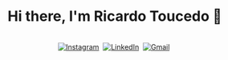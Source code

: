 <p>
  <h1 align="center"><b>Hi there, I'm Ricardo Toucedo 👋</b></h1>
</p>

<p align="center">
<br>
 <a href="https://www.instagram.com/ricardotoucedo/"><img src="https://img.shields.io/badge/instagram-%23E4405F.svg?&style=for-the-badge&logo=instagram&logoColor=white" alt="Instagram" /></a>&nbsp;
<a href="https://www.linkedin.com/in/ricardo-toucedo/"><img src="https://img.shields.io/badge/linkedin-%230077B5.svg?&style=for-the-badge&logo=linkedin&logoColor=white" alt="LinkedIn" /></a>&nbsp;
<a href="mailto:ricardotoucedo@gmail.com?subject=Hello Ricardo"><img src="https://img.shields.io/badge/gmail-%23D14836.svg?&style=for-the-badge&logo=gmail&logoColor=white" alt="Gmail"/></a>&nbsp;
</p>
